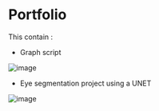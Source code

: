 # Portfolio

This contain :
  - Graph script

  ![image](https://github.com/Shifoue/Portfolio/assets/69169567/12202d72-b7fc-4814-94ba-b449999e5215)

  - Eye segmentation project using a UNET

  ![image](https://github.com/Shifoue/Portfolio/assets/69169567/8eb8587b-0d9d-498c-9255-be0b518b7f7e)
